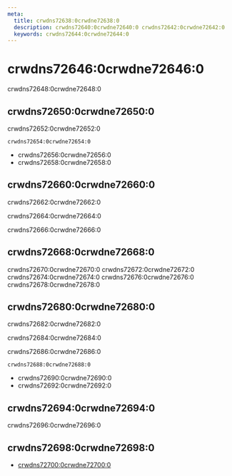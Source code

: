 ```yaml
---
meta:
  title: crwdns72638:0crwdne72638:0
  description: crwdns72640:0crwdne72640:0 crwdns72642:0crwdne72642:0
  keywords: crwdns72644:0crwdne72644:0
---
```


# crwdns72646:0crwdne72646:0
crwdns72648:0crwdne72648:0

<entry-ad />

## crwdns72650:0crwdne72650:0
crwdns72652:0crwdne72652:0

`crwdns72654:0crwdne72654:0`
- crwdns72656:0crwdne72656:0
- crwdns72658:0crwdne72658:0


## crwdns72660:0crwdne72660:0
crwdns72662:0crwdne72662:0

  crwdns72664:0crwdne72664:0

  crwdns72666:0crwdne72666:0

## crwdns72668:0crwdne72668:0
crwdns72670:0crwdne72670:0
<alert type="success">crwdns72672:0crwdne72672:0</alert>
<alert type="info">crwdns72674:0crwdne72674:0</alert>
<alert type="warning">crwdns72676:0crwdne72676:0</alert>
<alert type="error">crwdns72678:0crwdne72678:0</alert>

## crwdns72680:0crwdne72680:0
crwdns72682:0crwdne72682:0

  crwdns72684:0crwdne72684:0

  crwdns72686:0crwdne72686:0

  `crwdns72688:0crwdne72688:0`
  - crwdns72690:0crwdne72690:0
  - crwdns72692:0crwdne72692:0

## crwdns72694:0crwdne72694:0
crwdns72696:0crwdne72696:0

## crwdns72698:0crwdne72698:0
  - [crwdns72700:0crwdne72700:0]()

<backmatter />
